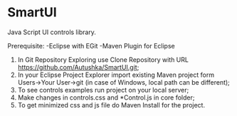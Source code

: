 SmartUI
=======

Java Script UI controls library.

Prerequisite:
-Eclipse with EGit
-Maven Plugin for Eclipse


1. In Git Repository Exploring use Clone Repository with URL https://github.com/Autushka/SmartUI.git;
2. In your Eclipse Project Explorer import existing Maven project form Users->Your User->git (in case of Windows, local path can be different);
3. To see controls examples run project on your local server;
4. Make changes in controls.css and *Control.js in core folder;
5. To get minimized css and js file do Maven Install for the project.



